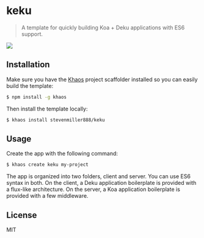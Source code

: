 
# keku

>  A template for quickly building Koa + Deku applications with ES6 support.

![](http://f.cl.ly/items/413Q2e2S043Q0s1D0i47/Screen%20Shot%202015-05-11%20at%209.48.51%20PM.png)

## Installation

Make sure you have the [Khaos](https://github.com/segmentio/khaos) project scaffolder installed so you can easily build the template:

```bash
$ npm install -g khaos
```

Then install the template locally:

```bash
$ khaos install stevenmiller888/keku
```

## Usage

Create the app with the following command:

```bash
$ khaos create keku my-project
```

The app is organized into two folders, client and server. You can use ES6 syntax in
both. On the client, a Deku application boilerplate is provided with a flux-like
architecture. On the server, a Koa application boilerplate is provided with a few middleware.

## License

MIT